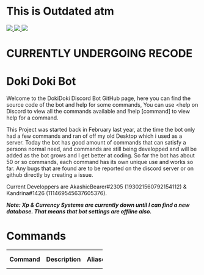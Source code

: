 <h1> This is Outdated atm </h1>
<!--Bot's Stats-->
<a href="https://discordbots.org/bot/385115460397694977" >
  <img src="https://discordbots.org/api/widget/status/385115460397694977.svg"/>
  <img src="https://discordbots.org/api/widget/upvotes/385115460397694977.svg?noavatar=false"/>
  <img src="https://discordbots.org/api/widget/owner/385115460397694977.svg?noavatar=false"/> 
</a>
<!-- Needs more Info.... -->

<h1> CURRENTLY UNDERGOING RECODE <h1>

<h1> Doki Doki Bot </h1>
<p>
  
  Welcome to the DokiDoki Discord Bot GitHub page, here you can find the source code of the bot and help for some commands, You can use <help on Discord to view all the commands available and !help [command] to view help for a command. 
  
  This Project was started back in February last year, at the time the bot only had a few commands and ran of off my old Desktop which i used as a server. Today the bot has good amount of commands that can satisfy a persons normal need, and commands are still being developped and will be added as the bot grows and I get better at coding. So far the bot has about 50 or so commands, each command has its own unique use and works so far. Any bugs that are found are to be reported on the discord server or on github directly by creating a issue. 
  
 Current Developpers are AkashicBearer#2305 (193021560792154112) & Kandrina#1426 (111469545637605376).

***Note: Xp & Currency Systems are currently down until I can find a new database. That means that bot settings are offline also.***
</p> 

<!-- Commands -->

 <h1> Commands </h1>
<table style="width:50%">
  <tr>
    <th>Command</th>
    <th>Description</th> 
    <th>Aliases</th>
    <th>Command Group</th>
  </tr>
</table>
